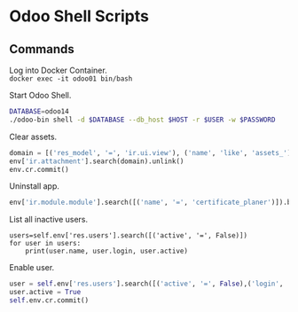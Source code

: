 # Odoo Shell Scripts

## Commands

Log into Docker Container.  
`docker exec -it odoo01 bin/bash`

Start Odoo Shell.  
```bash
DATABASE=odoo14
./odoo-bin shell -d $DATABASE --db_host $HOST -r $USER -w $PASSWORD
```

Clear assets.  
```python
domain = [('res_model', '=', 'ir.ui.view'), ('name', 'like', 'assets_')]
env['ir.attachment'].search(domain).unlink()
env.cr.commit()
```

Uninstall app.
```python
env['ir.module.module'].search([('name', '=', 'certificate_planer')]).button_immediate_uninstall()
```

List all inactive users.
```
users=self.env['res.users'].search([('active', '=', False)])
for user in users:
	print(user.name, user.login, user.active)
```

Enable user.
```py
user = self.env['res.users'].search([('active', '=', False),('login', '=', 'janik.vonrotz@mint-system.ch')])
user.active = True
self.env.cr.commit()
```